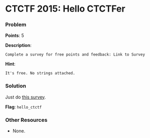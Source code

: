# CTCTF 2015: Hello CTCTFer

### Problem

**Points**: 5

**Description**: 

```
Complete a survey for free points and feedback: Link to Survey
```

**Hint**: 

```
It's free. No strings attached.
```

### Solution

Just do [this survey](https://jaymo1.typeform.com/to/qvMXQx).

**Flag**: `hello_ctctf`

### Other Resources

* None.
